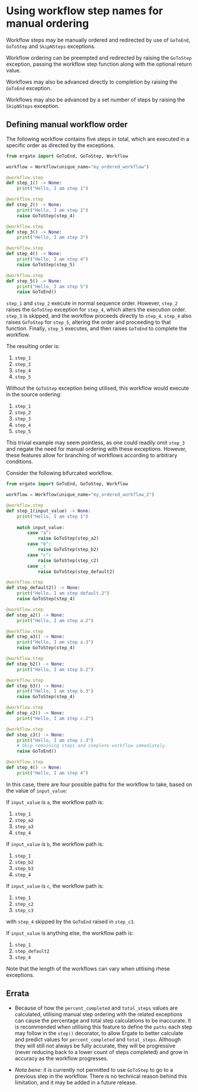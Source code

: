 # Using workflow step names for manual ordering

Workflow steps may be manually ordered and redirected by use of `GoToEnd`, `GoToStep` and `SkipNSteps` exceptions.

Workflow ordering can be preempted and redirected by raising the `GoToStep` exception, passing the workflow step 
function along with the optional return value.

Workflows may also be advanced directly to completion by raising the `GoToEnd` exception.

Workflows may also be advanced by a set number of steps by raising the `SkipNSteps` exception.

## Defining manual workflow order

The following workflow contains five steps in total, which are executed in a specific order as directed by the 
exceptions.

```py title="my_ordered_workflow.py"
from ergate import GoToEnd, GoToStep, Workflow

workflow = Workflow(unique_name="my_ordered_workflow")

@workflow.step
def step_1() -> None:
    print("Hello, I am step 1")

@workflow.step
def step_2() -> None:
    print("Hello, I am step 2")
    raise GoToStep(step_4)

@workflow.step
def step_3() -> None:
    print("Hello, I am step 3")

@workflow.step
def step_4() -> None:
    print("Hello, I am step 4")
    raise GoToStep(step_5)

@workflow.step
def step_5() -> None:
    print("Hello, I am step 5")
    raise GoToEnd()
```

`step_1` and `step_2` execute in normal sequence order.  However, `step_2` raises the `GoToStep` exception for `step_4`,
which alters the execution order.  `step_3` is skipped, and the workflow proceeds directly to `step_4`.  `step_4` also 
raises `GoToStep` for `step_5`, altering the order and proceeding to that function.  Finally, `step_5` executes, and 
then raises `GoToEnd` to complete the workflow.

The resulting order is:

1. `step_1`
2. `step_2`
3. `step_4`
4. `step_5`

Without the `GoToStep` exception being utilised, this workflow would execute in the source ordering:

1. `step_1`
2. `step_2`
4. `step_3`
5. `step_4`
3. `step_5`

This trivial example may seem pointless, as one could readily omit `step_3` and negate the need for manual ordering 
with these exceptions.  However, these features allow for branching of workflows according to arbitrary conditions.

Consider the following bifurcated workflow.

```py title="my_ordered_workflow_2.py"
from ergate import GoToEnd, GoToStep, Workflow

workflow = Workflow(unique_name="my_ordered_workflow_2")

@workflow.step
def step_1(input_value) -> None:
    print("Hello, I am step 1")
    
    match input_value:
        case "a":
            raise GoToStep(step_a2)
        case "b":
            raise GoToStep(step_b2)
        case "c":
            raise GoToStep(step_c2)
        case _:
            raise GoToStep(step_default2)

@workflow.step
def step_default2() -> None:
    print("Hello, I am step default.2")
    raise GoToStep(step_4)

@workflow.step
def step_a2() -> None:
    print("Hello, I am step a.2")

@workflow.step
def step_a3() -> None:
    print("Hello, I am step a.3")
    raise GoToStep(step_4)

@workflow.step
def step_b2() -> None:
    print("Hello, I am step b.2")

@workflow.step
def step_b3() -> None:
    print("Hello, I am step b.3")
    raise GoToStep(step_4)

@workflow.step
def step_c2() -> None:
    print("Hello, I am step c.2")

@workflow.step
def step_c3() -> None:
    print("Hello, I am step c.3")
    # Skip remaining steps and complete workflow immediately.
    raise GoToEnd()

@workflow.step
def step_4() -> None:
    print("Hello, I am step 4")
```

In this case, there are four possible paths for the workflow to take, based on the value of `input_value`:

If `input_value` is `a`, the workflow path is:

1. `step_1`
2. `step_a2`
3. `step_a3`
4. `step_4`

If `input_value` is `b`, the workflow path is:

1. `step_1`
2. `step_b2`
3. `step_b3`
4. `step_4`

If `input_value` is `c`, the workflow path is:

1. `step_1`
2. `step_c2`
3. `step_c3`

with `step_4` skipped by the `GoToEnd` raised in `step_c3`.

If `input_value` is anything else, the workflow path is:

1. `step_1`
2. `step_default2`
4. `step_4`

Note that the length of the workflows can vary when utilising rhese exceptions.

## Errata
* Because of how the `percent_completed` and `total_steps` values are calculated, utilising manual step ordering with 
the related exceptions can cause the percentage and total step calculations to be inaccurate.  It is recommended when 
utilising this feature to define the `paths` each step may follow in the `step()` decorator, to allow Ergate to better 
calculate and predict values for `percent_completed` and `total_steps`.  Although they will still not always be fully 
accurate, they will be progressive (never reducing back to a lower count of steps completed) and grow in accuracy as 
the workflow progresses. 

* _Nota bene_: it is currently not permitted to use `GoToStep` to go to a previous step in the workflow.  There is no 
technical reason behind this limitation, and it may be added in a future release.